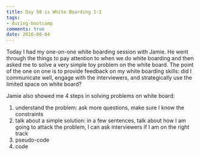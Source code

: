```yaml
---
title: Day 50 is White Boarding 1-1  
tags: 
- during-bootcamp
comments: true
date: 2016-08-04
---
```


Today I had my one-on-one white boarding session with Jamie. He went through the things to pay attention to when we do white boarding and then asked me to solve a very simple toy problem on the white board.  The point of the one on one is to provide feedback on my white boarding skills: did I communicate well, engage with the interviewers, and strategically use the limited space on white board? 

Jamie also showed me 4 steps in solving problems on white board:

1. understand the problem: ask more questions, make sure I know the constraints
2. talk about a simple solution: in a few sentences, talk about how I am going to attack the problem, I can ask interviewers if I am on the right track
3. pseudo-code
4. code


